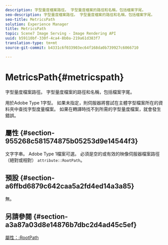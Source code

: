 ```yaml
---
description: 字型量度檔案路徑。 字型量度檔案的路徑和名稱，包括檔案字尾。
seo-description: 字型量度檔案路徑。 字型量度檔案的路徑和名稱，包括檔案字尾。
seo-title: MetricsPath
solution: Experience Manager
title: MetricsPath
topic: Scene7 Image Serving - Image Rendering API
uuid: b59110bf-330f-4ca4-8b0a-219a61d383f7
translation-type: tm+mt
source-git-commit: b4331c6f033903ec64f168da0b739927c6066710

---
```



# MetricsPath{#metricspath}

字型量度檔案路徑。 字型量度檔案的路徑和名稱，包括檔案字尾。

用於Adobe Type 1字型。 如果未指定，則伺服器將嘗試在主體字型檔案所在的資料夾中查找字型度量檔案。 如果在轉譯時找不到所需的字型量度檔案，就會發生錯誤。

## 屬性 {#section-955268c581574875b05253d9e14544f3}

文字字串。 Adobe Type 1檔案可選。 必須是空的或有效的映像伺服器檔案路徑（絕對或相對） `attribute::RootPath`。

## 預設 {#section-a6ffbd6879c642caa5a2fd4ed14a3a85}

無。

## 另請參閱 {#section-a3a87a03d8e14876b7dbc2d4ad45c5ef}

[屬性：:RootPath](/help/aem-is-ir-api/is-api/image-catalog/image-serving-api-ref/c-image-catalog-reference/c-attributes-reference/r-rootpath.md)
